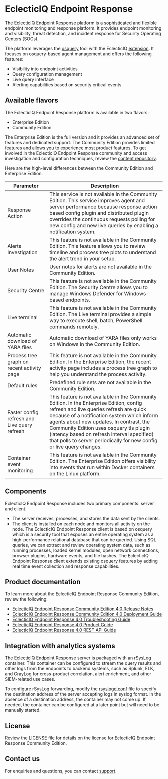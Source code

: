 # EclecticIQ Endpoint Response

The EclecticIQ Endpoint Response platform is a sophisticated and flexible endpoint monitoring and response platform. It provides endpoint monitoring and visibility, threat detection, and incident response for Security Operating Centers (SOCs).

The platform leverages the [osquery](https://osquery.io/) tool with the EclecticIQ [extension](https://github.com/EclecticIQ/osq-ext-bin). It focuses on osquery-based agent management and offers the following features:

- Visibility into endpoint activities
- Query configuration management
- Live query interface
- Alerting capabilities based on security critical events

## Available flavors

The EclecticIQ Endpoint Response platform is available in two flavors:

- Enterprise Edition
- Community Edition

The Enterprise Edition is the full version and it provides an advanced set of features and dedicated support. The Community Edition provides limited features and allows you to experience most product features. To get involved in the EclecticIQ Endpoint Response community and access investigation and configuration techniques, review the [content repository](https://github.com/eclecticiq/eiq-er-community-exchange).

Here are the high-level differences between the Community Edition and Enterprise Edition.

| Parameter | Description                                                                                                                                                                                  |
|-----------|--------------------------------------------------------------------------------------------------------------------------------------------------------------------|
| Response Action       |  This service is not available in the Community Edition. This service improves agent and server performance because response action based config plugin and distributed plugin overrides the continuous requests polling for new config and new live queries by enabling a notification system.                                     |
| Alerts Investigation       | This feature is not available in the Community Edition. This feature allows you to review timeline and process tree plots to understand the alert trend in your setup.                                         |
| User Notes     |   User notes for alerts are not available in the Community Edition.                                                                                                            |
| Security Centre       | This feature is not available in the Community Edition. The Security Centre allows you to manage Windows Defender for Windows-based endpoints. |                                                                         |  
| Live terminal       | This feature is not available in the Community Edition. The Live terminal provides a simple way to execute shell, batch, PowerShell commands remotely.        |
| Automatic download of YARA files        | Automatic download of YARA files only works on Windows in the Community Edition.                                         |
| Process tree graph on recent activity page       | This feature is not available in the Community Edition. In the Enterprise Edition, the recent activity page includes a process tree graph to help you understand the process activity.                                                                       |
| Default rules       | Predefined rule sets are not available in the Community Edition.                                                                            |
| Faster config refresh and Live query refresh       | This feature is not available in the Community Edition. In the Enterprise Edition, config refresh and live queries refresh are quick because of a notification system which inform agents about new updates. In contrast, the Community Edition uses  osquery tls plugin (latency based on refresh interval specified) that polls to server periodically for new config or live query changes.                                                                                 |  
| Container event monitoring       | This feature is not available in the Community Edition. The Enterprise Edition offers visibility into events that run within Docker containers on the Linux platform.                                                                                 |  

## Components

EclecticIQ Endpoint Response includes two primary components: server and client.

- The server receives, processes, and stores the data sent by the clients.
- The client is installed on each node and monitors all activity on the node. The EclecticIQ Endpoint Response client is based on osquery which is a security tool that exposes an entire operating system as a high-performance relational database that can be queried. Using SQL queries, we can extract and review operating system data, such as running processes, loaded kernel modules, open network connections, browser plugins, hardware events, and file hashes. The EclecticIQ Endpoint Response client extends existing osquery features by adding real time event collection and response capabilities.

## Product documentation

To learn more about the EclecticIQ Endpoint Response Community Edition, review the following:

- [EclecticIQ Endpoint Response Community Edition 4.0 Release Notes](docs/eiq_er_ce_release_notes.pdf)
- [EclecticIQ Endpoint Response Community Edition 4.0 Deployment Guide](docs/eiq_er_ce_deployment_guide.pdf)
- [EclecticIQ Endpoint Response 4.0 Troubleshooting Guide](docs/eiq_er_ce_troubleshooting_guide.pdf)
- [EclecticIQ Endpoint Response 4.0 Product Guide](docs/eiq_er_ce_product_guide.pdf)
- [EclecticIQ Endpoint Response 4.0 REST API Guide](docs/eiq_er_ce_restapi_guide.pdf)

## Integration with analytics systems

The EclecticIQ Endpoint Response server is packaged with an rSysLog container. This container can be configured to stream the query results and other logs from the endpoints to backend systems, such as Splunk, ELK, and GrayLog for cross-product correlation, alert enrichment, and other SIEM-related use cases.

To configure rSysLog forwarding, modify the [rsyslogd.conf](rSysLogF/rsyslogd.conf) file to specify the destination address of the server accepting logs in syslog format. In the absence of a destination address, the container may not come up. If needed, the container can be configured at a later point but will need to be manually started.

## License

Review the [LICENSE](LICENSE) file for details on the license for EclecticIQ Endpoint Response Community Edition.

## Contact us

For enquiries and questions, you can contact [support](mailto:support@eclecticiq.com).
